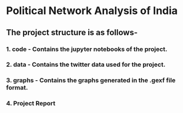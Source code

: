 # Political Network Analysis of India

## The project structure is as follows-
### 1. code - Contains the jupyter notebooks of the project.
### 2. data - Contains the twitter data used for the project.
### 3. graphs - Contains the graphs generated in the .gexf file format.
### 4. Project Report
